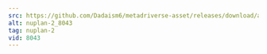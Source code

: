 ```yaml
---
src: https://github.com/Dadaism6/metadriverse-asset/releases/download/assetsv1.0.1/nuplan-2_8043.mp4
alt: nuplan-2_8043
tag: nuplan-2
vid: 8043
---
```

